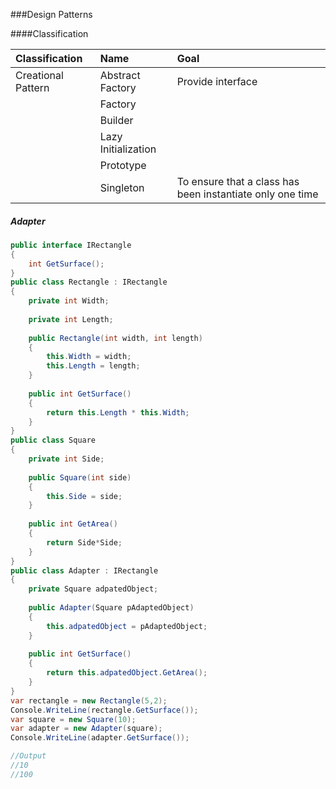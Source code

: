 ###Design Patterns

####Classification

|Classification | Name | Goal |
|:--------------|:-----|:-----|
| Creational Pattern | Abstract Factory | Provide interface |
|  | Factory |    |
|  | Builder |    |
|  | Lazy Initialization |    |
|  | Prototype |    |
|  | Singleton |  To ensure that a class has been instantiate only one time  |



##### Adapter

```cs
public interface IRectangle
{
    int GetSurface();
}
public class Rectangle : IRectangle
{
    private int Width;
    
    private int Length;
    
    public Rectangle(int width, int length)
    {
        this.Width = width;
        this.Length = length;
    }
    
    public int GetSurface()
    {
        return this.Length * this.Width;
    }
}
public class Square
{
    private int Side;
    
    public Square(int side)
    {
        this.Side = side;
    }
    
    public int GetArea()
    {
        return Side*Side;
    }
}
public class Adapter : IRectangle
{
    private Square adpatedObject;
    
    public Adapter(Square pAdaptedObject)
    {
        this.adpatedObject = pAdaptedObject;
    }
    
    public int GetSurface()
    {
        return this.adpatedObject.GetArea();
    }
}
var rectangle = new Rectangle(5,2);
Console.WriteLine(rectangle.GetSurface());
var square = new Square(10);
var adapter = new Adapter(square);
Console.WriteLine(adapter.GetSurface());

//Output
//10
//100
```
